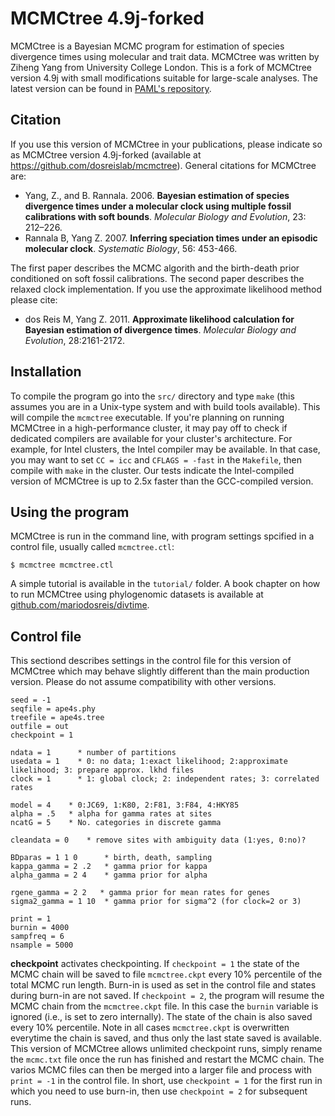 # MCMCtree 4.9j-forked

MCMCtree is a Bayesian MCMC program for estimation of species divergence times using molecular and trait data. MCMCtree was written by Ziheng Yang from University College London. This is a fork of MCMCtree version 4.9j with small modifications suitable for large-scale analyses. The latest version can be found in [PAML's repository](https://github.com/abacus-gene/paml).

## Citation

If you use this version of MCMCtree in your publications, please indicate so as MCMCtree version 4.9j-forked (available at https://github.com/dosreislab/mcmctree). General citations for MCMCtree are:

* Yang, Z., and B. Rannala. 2006. **Bayesian estimation of species divergence times under a molecular clock using multiple fossil calibrations with soft bounds**. _Molecular Biology and Evolution_, 23: 212–226.
* Rannala B, Yang Z. 2007. **Inferring speciation times under an episodic molecular clock**. _Systematic Biology_, 56: 453-466. 

The first paper describes the MCMC algorith and the birth-death prior conditioned on soft fossil calibrations. The second paper describes the relaxed clock implementation. If you use the approximate likelihood method please cite:

* dos Reis M, Yang Z. 2011. **Approximate likelihood calculation for Bayesian estimation of divergence times**. _Molecular Biology and Evolution_, 28:2161-2172.

## Installation

To compile the program go into the `src/` directory and type `make` (this assumes you are in a Unix-type system and with build tools available). This will compile the `mcmctree` executable. If you're planning on running MCMCtree in a high-performance cluster, it may pay off to check if dedicated compilers are available for your cluster's architecture. For example, for Intel clusters, the Intel compiler may be available. In that case, you may want to set `CC = icc` and `CFLAGS = -fast` in the `Makefile`, then compile with `make` in the cluster. Our tests indicate the Intel-compiled version of MCMCtree is up to 2.5x faster than the GCC-compiled version.

## Using the program

MCMCtree is run in the command line, with program settings spcified in a control file, usually called `mcmctree.ctl`:

```
$ mcmctree mcmctree.ctl
```

A simple tutorial is available in the `tutorial/` folder. A book chapter on how to run MCMCtree using phylogenomic datasets is available at [github.com/mariodosreis/divtime](https://github.com/mariodosreis/divtime).

## Control file

This sectiond describes settings in the control file for this version of MCMCtree which may behave slightly different than the main production version. Please do not assume compatibility with other versions.

```
seed = -1
seqfile = ape4s.phy
treefile = ape4s.tree
outfile = out
checkpoint = 1

ndata = 1      * number of partitions
usedata = 1    * 0: no data; 1:exact likelihood; 2:approximate likelihood; 3: prepare approx. lkhd files
clock = 1      * 1: global clock; 2: independent rates; 3: correlated rates

model = 4    * 0:JC69, 1:K80, 2:F81, 3:F84, 4:HKY85
alpha = .5   * alpha for gamma rates at sites
ncatG = 5    * No. categories in discrete gamma

cleandata = 0    * remove sites with ambiguity data (1:yes, 0:no)?

BDparas = 1 1 0      * birth, death, sampling
kappa_gamma = 2 .2   * gamma prior for kappa
alpha_gamma = 2 4    * gamma prior for alpha

rgene_gamma = 2 2   * gamma prior for mean rates for genes
sigma2_gamma = 1 10  * gamma prior for sigma^2 (for clock=2 or 3)

print = 1
burnin = 4000
sampfreq = 6
nsample = 5000
```

**checkpoint** activates checkpointing. If `checkpoint = 1` the state of the MCMC chain will be saved to file `mcmctree.ckpt` every 10% percentile of the total MCMC run length. Burn-in is used as set in the control file and states during burn-in are not saved. If `checkpoint = 2`, the program will resume the MCMC chain from the `mcmctree.ckpt` file. In this case the `burnin` variable is ignored (i.e., is set to zero internally). The state of the chain is also saved every 10% percentile. Note in all cases `mcmctree.ckpt` is overwritten everytime the chain is saved, and thus only the last state saved is available. This version of MCMCtree allows unlimited checkpoint runs, simply rename the `mcmc.txt` file once the run has finished and restart the MCMC chain. The varios MCMC files can then be merged into a larger file and process with `print = -1` in the control file. In short, use `checkpoint = 1` for the first run in which you need to use burn-in, then use `checkpoint = 2` for subsequent runs.